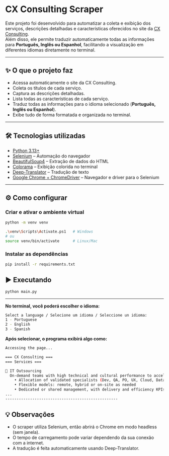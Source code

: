 # CX Consulting Scraper

Este projeto foi desenvolvido para automatizar a coleta e exibição dos serviços, descrições detalhadas e características oferecidos no site da [CX Consulting](https://www.cxconsulting.com.br/).  
Além disso, ele permite traduzir automaticamente todas as informações para **Português, Inglês ou Espanhol**, facilitando a visualização em diferentes idiomas diretamente no terminal.

---

## ✨ O que o projeto faz
- Acessa automaticamente o site da CX Consulting.  
- Coleta os títulos de cada serviço.  
- Captura as descrições detalhadas.  
- Lista todas as características de cada serviço.  
- Traduz todas as informações para o idioma selecionado (**Português, Inglês ou Espanhol**).  
- Exibe tudo de forma formatada e organizada no terminal.  

---

## 🛠️ Tecnologias utilizadas
- [Python 3.13+](https://www.python.org/)  
- [Selenium](https://pypi.org/project/selenium/) – Automação do navegador  
- [BeautifulSoup4](https://pypi.org/project/beautifulsoup4/) – Extração de dados do HTML  
- [Colorama](https://pypi.org/project/colorama/) – Exibição colorida no terminal  
- [Deep-Translator](https://pypi.org/project/deep-translator/) – Tradução de texto  
- [Google Chrome + ChromeDriver](https://chromedriver.chromium.org/) – Navegador e driver para o Selenium  

---

## ⚙️ Como configurar

### Criar e ativar o ambiente virtual
```bash
python -m venv venv

.\venv\Scripts\Activate.ps1   # Windows
# ou
source venv/bin/activate      # Linux/Mac
```

### Instalar as dependências
```bash
pip install -r requirements.txt
```

## ▶️ Executando
```bash
python main.py
```

---

**No terminal, você poderá escolher o idioma:**

```bash
Select a language / Selecione um idioma / Seleccione un idioma:
1 - Portuguese
2 - English
3 - Spanish
```

**Após selecionar, o programa exibirá algo como:**

```bash
Accessing the page...

=== CX Consulting ===
=== Services ===

📌 IT Outsourcing
  On-demand teams with high technical and cultural performance to accelerate delivery and scale your operation.
    • Allocation of validated specialists (Dev, QA, PO, UX, Cloud, Data, etc.)
    • Flexible models: remote, hybrid or on-site as needed
    • Dedicated or shared management, with delivery and efficiency KPIs
...
--------------------------------------------------
```

## 💡 Observações

- O scraper utiliza Selenium, então abrirá o Chrome em modo headless (sem janela).
- O tempo de carregamento pode variar dependendo da sua conexão com a internet.
- A tradução é feita automaticamente usando Deep-Translator.
